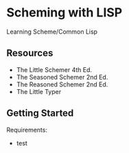 # Scheming with LISP  
Learning Scheme/Common Lisp

## Resources  
- The Little Schemer 4th Ed.
- The Seasoned Schemer 2nd Ed.
- The Reasoned Schemer 2nd Ed.
- The Little Typer

## Getting Started  

Requirements:
- test
